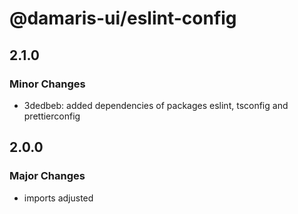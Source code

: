 # @damaris-ui/eslint-config

## 2.1.0

### Minor Changes

- 3dedbeb: added dependencies of packages eslint, tsconfig and prettierconfig

## 2.0.0

### Major Changes

- imports adjusted
